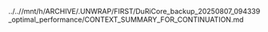 ../..//mnt/h/ARCHIVE/.UNWRAP/FIRST/DuRiCore_backup_20250807_094339_optimal_performance/CONTEXT_SUMMARY_FOR_CONTINUATION.md